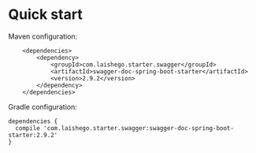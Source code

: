 # Quick start

Maven configuration:
```
    <dependencies>
        <dependency>
            <groupId>com.laishego.starter.swagger</groupId>
            <artifactId>swagger-doc-spring-boot-starter</artifactId>
            <version>2.9.2</version>
        </dependency>
    </dependencies>
```

Gradle configuration:
```
dependencies {
  compile 'com.laishego.starter.swagger:swagger-doc-spring-boot-starter:2.9.2'
}
```